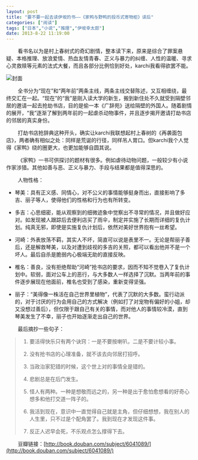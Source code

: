 ```yaml
---
layout: post
title: "要不要一起去读伊坂的书——《家鸭与野鸭的投币式寄物柜》读后"
categories: ["阅读"]
tags: ["日本","小说","推理","伊坂幸太郎"]
date: 2013-8-22 11:19:00
---
```

&nbsp;&nbsp;&nbsp;&nbsp;&nbsp;&nbsp;&nbsp;&nbsp;看书名以为是村上春树式的奇幻剧情，整本读下来，原来是综合了罪案悬疑、本格推理、放浪爱情、热血友情青春、正义与暴力的纠缠、人性的温暖、寻求心灵救赎等元素的法式大餐，而且各部分比例恰到好处，karchi我看得欲罢不能。

![封面](http://7tsz4l.com1.z0.glb.clouddn.com/家鸭与野鸭的投币式储物柜.jpg)

&nbsp;&nbsp;&nbsp;&nbsp;&nbsp;&nbsp;&nbsp;&nbsp;全书分为“现在”和“两年前”两条主线，两条主线交替陈述，又互相缠绕，最终交汇在一起。“现在”的“我”是刚入读大学的新生，搬到新住处不久就受到隔壁邻居的邀请一起去抢劫书店，目的是偷一本《广辞苑》送给隔壁的外国人。随着剧情的展开，“我”逐渐了解到两年前的一起虐杀动物事件，并且逐步揭开邀请打劫书店的邻居的真实身份。

&nbsp;&nbsp;&nbsp;&nbsp;&nbsp;&nbsp;&nbsp;&nbsp;打劫书店抢辞典这种开头，确实让karchi我联想起村上春树的《再袭面包店》，两者确有相似之处：同样是荒诞的行径，同样吊人胃口。但karchi我个人觉得《家鸭》绕的圈更大，也更加能够自圆其说。

&nbsp;&nbsp;&nbsp;&nbsp;&nbsp;&nbsp;&nbsp;&nbsp;《家鸭》一书可供探讨的题材有很多。例如虐待动物问题，一般较少有小说作家涉猎。其他如善与恶、正义与暴力、手段与结果都是值得深思的。

&nbsp;&nbsp;&nbsp;&nbsp;&nbsp;&nbsp;&nbsp;&nbsp;人物性格：

- 琴美：具有正义感、同情心，对不公义的事情能够挺身而出，直接影响了多吉、丽子等人，使得他们的性格和行为也有所转变。

- 多吉：心思细密，能从观察到的细微迹象中觉察出不寻常的情况，并且做好应对。如发现被人跟踪后去便利店买了雨伞，制定并实施了长期而详细的复仇计划。纯真无邪，即使是实施复仇计划后，依然对美好世界抱有一丝希望。

- 河崎：外表放荡不羁，其实人不坏，简直可以说是表里不一。无论是帮丽子善后，还是解救琴美，以及对遭到歧视的多吉的关照，都可以看出他并不是一个坏人。最后自杀是脆弱内心极端无助的直接反映。

- 椎名：善良，没有拒绝帮助“河崎”抢书店的要求，因而不知不觉卷入了复仇计划中。软弱，面对公车上的恶行，与大多数人一样选择了沉默。当两年前的事件逐步展现在他面前，椎名也受到了感染，重新变得坚强。

- 丽子：“美得像一株活在自己世界里植物”，代表了沉默的大多数。蛮行动派的，对于讨厌的行为会用自己的方式解决（例如打了对宠物有偏好的小姐，却又没想过善后），但仅限于跟自己有关的事情，而对他人的事情较冷漠，直到琴美发生了不幸，丽子也开始逐渐走出自己的世界。

&nbsp;&nbsp;&nbsp;&nbsp;&nbsp;&nbsp;&nbsp;&nbsp;最后摘抄一些句子：

> 1. 要活得快乐只有两个诀窍：一是不要按喇叭，二是不要计较小事。
> 
> 2. 没有抢书店的心理准备，就不该去向邻居打招呼。
> 
> 3. 当政治家犯错的时候，这个世上对的事情全是错的。
> 
> 4. 悲剧总是在后门发生。
> 
> 5. 怪人有两种。一种是想敬而远之的，另一种是出于愈怕愈想看的好奇心想多和他打交道一阵子的。
> 
> 6. 我活到现在，意识中一直觉得自己就是主角，但仔细想想，我在别人的人生里，只不过是个配角罢了。我到现在才发现这件事。
> 
> 7. 反正人迟早会死，不乐观点怎么撑得下去。

&nbsp;&nbsp;&nbsp;&nbsp;&nbsp;&nbsp;&nbsp;&nbsp;豆瓣链接：[http://book.douban.com/subject/6041089/](http://book.douban.com/subject/6041089/)
